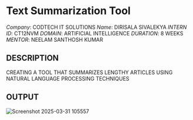 # Text Summarization Tool
*Company*: CODTECH IT SOLUTIONS
*Name*: DIRISALA SIVALEKYA
*INTERN ID*: CT12NVM
*DOMAIN*: ARTIFICIAL INTELLIGENCE
*DURATION*: 8 WEEKS
*MENTOR*:   NEELAM SANTHOSH KUMAR
## DESCRIPTION ##
CREATING A TOOL THAT SUMMARIZES LENGTHY ARTICLES USING NATURAL LANGUAGE PROCESSING TECHNIQUES
## OUTPUT ##
![Screenshot 2025-03-31 105557](https://github.com/user-attachments/assets/3d99ed60-3b72-44af-a3b4-a3a32ce7e45f)
